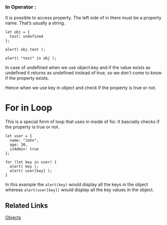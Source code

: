 ### In Operator :

It is possible to access property. The left side of in there must be a property name. That’s usually a string.

```
let obj = {
  test: undefined
};

alert( obj.test );

alert( "test" in obj );
```

In case of undefined when we use object.key and if the value exists as undefined it returns as undefined instead of true, so we don't come to know if the property exists.

Hence when we use key in object and check if the property is true or not.

# For in Loop

This is a special form of loop that uses in inside of for. It bascially checks if the property is true or not.

```
let user = {
  name: "John",
  age: 30,
  isAdmin: true
};

for (let key in user) {
  alert( key );
  alert( user[key] );
}
```

In this example the `alert(key)` would display all the keys in the object whereas `alert(user[key])` would display all the key values in the object.

## Related Links

[Objects](https://javascript.info/object#property-existence-test-in-operator)
